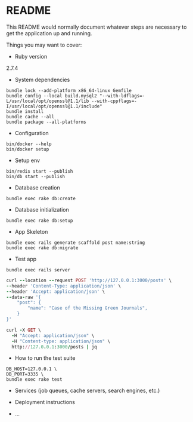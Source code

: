 # README

This README would normally document whatever steps are necessary to get the
application up and running.

Things you may want to cover:

* Ruby version

2.7.4

* System dependencies

```
bundle lock --add-platform x86_64-linux Gemfile
bundle config --local build.mysql2 "--with-ldflags=-L/usr/local/opt/openssl@1.1/lib --with-cppflags=-I/usr/local/opt/openssl@1.1/include"
bundle install
bundle cache --all
bundle package --all-platforms
```

* Configuration

```
bin/docker --help
bin/docker setup
```

* Setup env

```
bin/redis start --publish
bin/db start --publish
 ```

* Database creation

```
bundle exec rake db:create
```

* Database initialization

```
bundle exec rake db:setup
```

* App Skeleton

```
bundle exec rails generate scaffold post name:string    
bundle exec rake db:migrate
```

* Test app

```
bundle exec rails server
```


```ruby
curl --location --request POST 'http://127.0.0.1:3000/posts' \
--header 'Content-Type: application/json' \
--header 'Accept: application/json' \
--data-raw '{
    "post": {
        "name": "Case of the Missing Green Journals",
    }
}'
```

```ruby
curl -X GET \
  -H "Accept: application/json" \
  -H "Content-type: application/json" \
  http://127.0.0.1:3000/posts | jq
```

* How to run the test suite

```
DB_HOST=127.0.0.1 \
DB_PORT=3335 \
bundle exec rake test
```

* Services (job queues, cache servers, search engines, etc.)

* Deployment instructions

* ...
